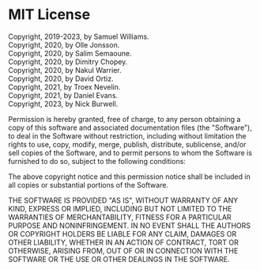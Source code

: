 # MIT License

Copyright, 2019-2023, by Samuel Williams.  
Copyright, 2020, by Olle Jonsson.  
Copyright, 2020, by Salim Semaoune.  
Copyright, 2020, by Dimitry Chopey.  
Copyright, 2020, by Nakul Warrier.  
Copyright, 2020, by David Ortiz.  
Copyright, 2021, by Troex Nevelin.  
Copyright, 2021, by Daniel Evans.  
Copyright, 2023, by Nick Burwell.  

Permission is hereby granted, free of charge, to any person obtaining a copy
of this software and associated documentation files (the "Software"), to deal
in the Software without restriction, including without limitation the rights
to use, copy, modify, merge, publish, distribute, sublicense, and/or sell
copies of the Software, and to permit persons to whom the Software is
furnished to do so, subject to the following conditions:

The above copyright notice and this permission notice shall be included in all
copies or substantial portions of the Software.

THE SOFTWARE IS PROVIDED "AS IS", WITHOUT WARRANTY OF ANY KIND, EXPRESS OR
IMPLIED, INCLUDING BUT NOT LIMITED TO THE WARRANTIES OF MERCHANTABILITY,
FITNESS FOR A PARTICULAR PURPOSE AND NONINFRINGEMENT. IN NO EVENT SHALL THE
AUTHORS OR COPYRIGHT HOLDERS BE LIABLE FOR ANY CLAIM, DAMAGES OR OTHER
LIABILITY, WHETHER IN AN ACTION OF CONTRACT, TORT OR OTHERWISE, ARISING FROM,
OUT OF OR IN CONNECTION WITH THE SOFTWARE OR THE USE OR OTHER DEALINGS IN THE
SOFTWARE.
